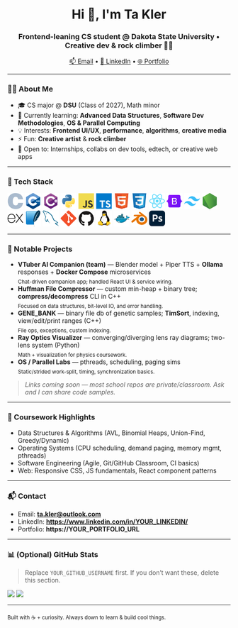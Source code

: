 <!-- Profile Header -->
<h1 align="center">Hi 👋, I'm Ta Kler</h1>
<h3 align="center">Frontend-leaning CS student @ Dakota State University • Creative dev & rock climber 🧗‍♂️</h3>

<p align="center">
  <a href="mailto:ta.kler@outlook.com">📫 Email</a> •
  <a href="https://www.linkedin.com/in/YOUR_LINKEDIN/" target="_blank">🔗 LinkedIn</a> •
  <a href="https://YOUR_PORTFOLIO_URL" target="_blank">🌐 Portfolio</a>
</p>

---

### 👨‍💻 About Me
- 🎓 CS major @ **DSU** (Class of 2027), Math minor
- 🌱 Currently learning: **Advanced Data Structures**, **Software Dev Methodologies**, **OS & Parallel Computing**
- 💡 Interests: **Frontend UI/UX**, **performance**, **algorithms**, **creative media**
- ⚡ Fun: **Creative artist** & **rock climber**
- 🤝 Open to: Internships, collabs on dev tools, edtech, or creative web apps

---

### 🧰 Tech Stack
<p>
  <!-- Languages -->
  <img src="https://raw.githubusercontent.com/devicons/devicon/master/icons/c/c-original.svg" alt="C" width="36" />
  <img src="https://raw.githubusercontent.com/devicons/devicon/master/icons/cplusplus/cplusplus-original.svg" alt="C++" width="36" />
  <img src="https://raw.githubusercontent.com/devicons/devicon/master/icons/csharp/csharp-original.svg" alt="C#" width="36" />
  <img src="https://raw.githubusercontent.com/devicons/devicon/master/icons/python/python-original.svg" alt="Python" width="36" />
  <img src="https://raw.githubusercontent.com/devicons/devicon/master/icons/javascript/javascript-original.svg" alt="JavaScript" width="36" />
  <img src="https://raw.githubusercontent.com/devicons/devicon/master/icons/typescript/typescript-original.svg" alt="TypeScript" width="36" />
  
  <!-- Frontend -->
  <img src="https://raw.githubusercontent.com/devicons/devicon/master/icons/html5/html5-original.svg" alt="HTML5" width="36" />
  <img src="https://raw.githubusercontent.com/devicons/devicon/master/icons/css3/css3-original.svg" alt="CSS3" width="36" />
  <img src="https://raw.githubusercontent.com/devicons/devicon/master/icons/react/react-original.svg" alt="React" width="36" />
  <img src="https://raw.githubusercontent.com/devicons/devicon/master/icons/bootstrap/bootstrap-original.svg" alt="Bootstrap" width="36" />
  <img src="https://raw.githubusercontent.com/devicons/devicon/master/icons/tailwindcss/tailwindcss-original.svg" alt="Tailwind" width="36" />
  
  <!-- Backend / DB -->
  <img src="https://raw.githubusercontent.com/devicons/devicon/master/icons/nodejs/nodejs-original.svg" alt="Node.js" width="36" />
  <img src="https://raw.githubusercontent.com/devicons/devicon/master/icons/express/express-original.svg" alt="Express" width="36" />
  <img src="https://raw.githubusercontent.com/devicons/devicon/master/icons/sqlite/sqlite-original.svg" alt="SQLite" width="36" />
  <img src="https://raw.githubusercontent.com/devicons/devicon/master/icons/mysql/mysql-original.svg" alt="MySQL" width="36" />
  
  <!-- Tools -->
  <img src="https://raw.githubusercontent.com/devicons/devicon/master/icons/git/git-original.svg" alt="Git" width="36" />
  <img src="https://raw.githubusercontent.com/devicons/devicon/master/icons/github/github-original.svg" alt="GitHub" width="36" />
  <img src="https://raw.githubusercontent.com/devicons/devicon/master/icons/linux/linux-original.svg" alt="Linux" width="36" />
  <img src="https://raw.githubusercontent.com/devicons/devicon/master/icons/docker/docker-original.svg" alt="Docker" width="36" />
  
  <!-- Creative -->
  <img src="https://raw.githubusercontent.com/devicons/devicon/master/icons/blender/blender-original.svg" alt="Blender" width="36" />
  <img src="https://raw.githubusercontent.com/devicons/devicon/master/icons/photoshop/photoshop-plain.svg" alt="Photoshop" width="36" />
</p>

---

### 🧩 Notable Projects
- **VTuber AI Companion (team)** — Blender model + Piper TTS + **Ollama** responses + **Docker Compose** microservices  
  <sub>Chat-driven companion app; handled React UI & service wiring.</sub>
- **Huffman File Compressor** — custom min-heap + binary tree; **compress/decompress** CLI in C++  
  <sub>Focused on data structures, bit-level IO, and error handling.</sub>
- **GENE_BANK** — binary file db of genetic samples; **TimSort**, indexing, view/edit/print ranges (C++)  
  <sub>File ops, exceptions, custom indexing.</sub>
- **Ray Optics Visualizer** — converging/diverging lens ray diagrams; two-lens system (Python)  
  <sub>Math + visualization for physics coursework.</sub>
- **OS / Parallel Labs** — pthreads, scheduling, paging sims  
  <sub>Static/strided work-split, timing, synchronization basics.</sub>

> *Links coming soon — most school repos are private/classroom. Ask and I can share code samples.*

---

### 🏅 Coursework Highlights
- Data Structures & Algorithms (AVL, Binomial Heaps, Union-Find, Greedy/Dynamic)
- Operating Systems (CPU scheduling, demand paging, memory mgmt, pthreads)
- Software Engineering (Agile, Git/GitHub Classroom, CI basics)
- Web: Responsive CSS, JS fundamentals, React component patterns

---

### 📬 Contact
- Email: **ta.kler@outlook.com**
- LinkedIn: **https://www.linkedin.com/in/YOUR_LINKEDIN/**
- Portfolio: **https://YOUR_PORTFOLIO_URL**

---

### 📊 (Optional) GitHub Stats
> Replace `YOUR_GITHUB_USERNAME` first. If you don’t want these, delete this section.
<p>
  <img height="160" src="https://github-readme-stats.vercel.app/api?username=YOUR_GITHUB_USERNAME&show_icons=true&hide_border=true" />
  <img height="160" src="https://github-readme-streak-stats.herokuapp.com/?user=YOUR_GITHUB_USERNAME&hide_border=true" />
</p>

---

<sub>Built with ☕ + curiosity. Always down to learn & build cool things.</sub>
